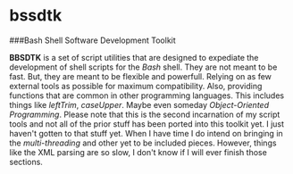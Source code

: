 # bssdtk
###Bash Shell Software Development Toolkit

  **BBSDTK** is a set of script utilities that are designed to expediate the development of shell scripts for the _Bash_ shell. They are not meant to be fast. But, they are meant to be flexible and powerfull. Relying on as few external tools as possible for maximum compatibility. Also, providing functions that are common in other programming languages. This includes things like _leftTrim_, _caseUpper_. Maybe even someday _Object-Oriented Programming_. Please note that this is the second incarnation of my script tools and not all of the prior stuff has been ported into this toolkit yet. I just haven't gotten to that stuff yet. When I have time I do intend on bringing in the _multi-threading_ and other yet to be included pieces. However, things like the XML parsing are so slow, I don't know if I will ever finish those sections.
